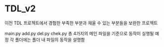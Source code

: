 # TDL_v2
이전 TDL 프로젝트에서 경험한 부족한 부분과 채울 수 있는 부분들을 보완한 프로젝트

main.py
add.py
del.py
chek.py
 총 4가지의 메인 파일을 기준으로 동작이 실행될 예정
 각 폴더에는 폴더 내 파일의 동작을 설명함